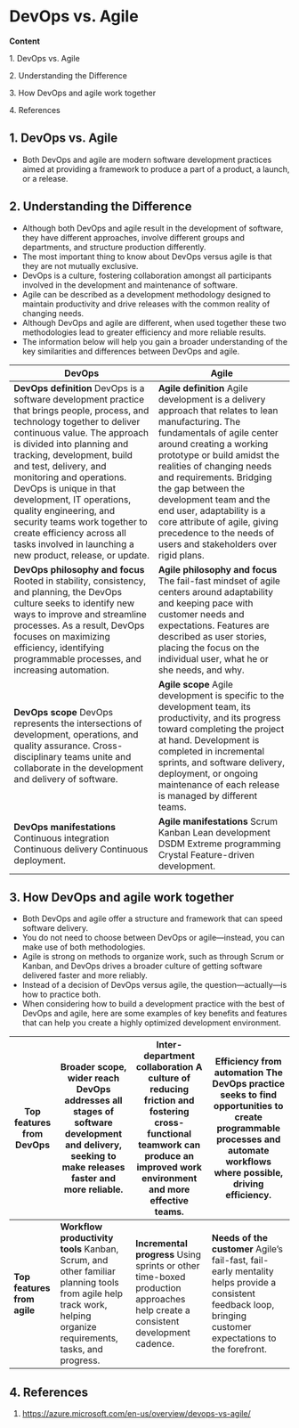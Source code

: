 # DevOps vs. Agile

**Content**

1\. DevOps vs. Agile

2\. Understanding the Difference

3\. How DevOps and agile work together

4\. References

## 1. DevOps vs. Agile

-   Both DevOps and agile are modern software development practices aimed at providing a framework to produce a part of a product, a launch, or a release.

## 2. Understanding the Difference

-   Although both DevOps and agile result in the development of software, they have different approaches, involve different groups and departments, and structure production differently.
-   The most important thing to know about DevOps versus agile is that they are not mutually exclusive.
-   DevOps is a culture, fostering collaboration amongst all participants involved in the development and maintenance of software.
-   Agile can be described as a development methodology designed to maintain productivity and drive releases with the common reality of changing needs.
-   Although DevOps and agile are different, when used together these two methodologies lead to greater efficiency and more reliable results.
-   The information below will help you gain a broader understanding of the key similarities and differences between DevOps and agile.

| **DevOps**                                                                                                                                                                                                                                                                                                                                                                                                                                                                            | **Agile**                                                                                                                                                                                                                                                                                                                                                                                                                      |
|---------------------------------------------------------------------------------------------------------------------------------------------------------------------------------------------------------------------------------------------------------------------------------------------------------------------------------------------------------------------------------------------------------------------------------------------------------------------------------------|--------------------------------------------------------------------------------------------------------------------------------------------------------------------------------------------------------------------------------------------------------------------------------------------------------------------------------------------------------------------------------------------------------------------------------|
| **DevOps definition** DevOps is a software development practice that brings people, process, and technology together to deliver continuous value. The approach is divided into planning and tracking, development, build and test, delivery, and monitoring and operations. DevOps is unique in that development, IT operations, quality engineering, and security teams work together to create efficiency across all tasks involved in launching a new product, release, or update. | **Agile definition** Agile development is a delivery approach that relates to lean manufacturing. The fundamentals of agile center around creating a working prototype or build amidst the realities of changing needs and requirements. Bridging the gap between the development team and the end user, adaptability is a core attribute of agile, giving precedence to the needs of users and stakeholders over rigid plans. |
| **DevOps philosophy and focus** Rooted in stability, consistency, and planning, the DevOps culture seeks to identify new ways to improve and streamline processes. As a result, DevOps focuses on maximizing efficiency, identifying programmable processes, and increasing automation.                                                                                                                                                                                               | **Agile philosophy and focus** The fail-fast mindset of agile centers around adaptability and keeping pace with customer needs and expectations. Features are described as user stories, placing the focus on the individual user, what he or she needs, and why.                                                                                                                                                              |
| **DevOps scope** DevOps represents the intersections of development, operations, and quality assurance. Cross-disciplinary teams unite and collaborate in the development and delivery of software.                                                                                                                                                                                                                                                                                   | **Agile scope** Agile development is specific to the development team, its productivity, and its progress toward completing the project at hand. Development is completed in incremental sprints, and software delivery, deployment, or ongoing maintenance of each release is managed by different teams.                                                                                                                     |
| **DevOps manifestations** Continuous integration Continuous delivery Continuous deployment.                                                                                                                                                                                                                                                                                                                                                                                           | **Agile manifestations** Scrum Kanban Lean development DSDM Extreme programming Crystal Feature-driven development.                                                                                                                                                                                                                                                                                                            |

## 3. How DevOps and agile work together

-   Both DevOps and agile offer a structure and framework that can speed software delivery.
-   You do not need to choose between DevOps or agile—instead, you can make use of both methodologies.
-   Agile is strong on methods to organize work, such as through Scrum or Kanban, and DevOps drives a broader culture of getting software delivered faster and more reliably.
-   Instead of a decision of DevOps versus agile, the question—actually—is how to practice both.
-   When considering how to build a development practice with the best of DevOps and agile, here are some examples of key benefits and features that can help you create a highly optimized development environment.

| **Top features from DevOps** | **Broader scope, wider reach** DevOps addresses all stages of software development and delivery, seeking to make releases faster and more reliable.              | **Inter-department collaboration** A culture of reducing friction and fostering cross-functional teamwork can produce an improved work environment and more effective teams. | **Efficiency from automation** The DevOps practice seeks to find opportunities to create programmable processes and automate workflows where possible, driving efficiency. |
|------------------------------|------------------------------------------------------------------------------------------------------------------------------------------------------------------|------------------------------------------------------------------------------------------------------------------------------------------------------------------------------|----------------------------------------------------------------------------------------------------------------------------------------------------------------------------|
| **Top features from agile**  | **Workflow productivity tools** Kanban, Scrum, and other familiar planning tools from agile help track work, helping organize requirements, tasks, and progress. | **Incremental progress** Using sprints or other time-boxed production approaches help create a consistent development cadence.                                               | **Needs of the customer** Agile’s fail-fast, fail-early mentality helps provide a consistent feedback loop, bringing customer expectations to the forefront.               |

## 4. References

1.  https://azure.microsoft.com/en-us/overview/devops-vs-agile/
